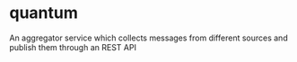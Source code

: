 quantum
=======

An aggregator service which collects messages from different sources and publish them through an REST API
